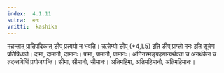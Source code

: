 ```yaml
---
index:  4.1.11
sutra:  मनः
vritti:  kashika 
---
```


मन्नन्तात् प्रातिपदिकात् ङीप् प्रत्ययो न भवति। ऋन्नेम्यो ङीप् (*4,1.5) इति ङीप् प्राप्तो मनः इति सूत्रेण प्रतिषिध्यते। दामा, दामानौ, दामानः। पामा, पामानौ, पामानः। अनिनस्मङ्ग्रहणान्यर्थवता च अनर्थकेन च तदन्तविधिं प्रयोजयन्ति। सीमा, सीमानौ, सीमानः। अतिमहिमा, अतिमहिमानौ, अतिमहिमानः।

